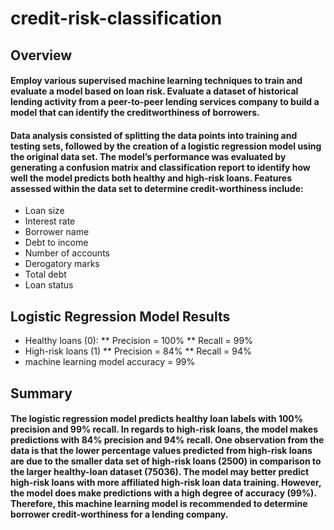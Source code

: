 # credit-risk-classification

## Overview
#### Employ various supervised machine learning techniques to train and evaluate a model based on loan risk. Evaluate a dataset of historical lending activity from a peer-to-peer lending services company to build a model that can identify the creditworthiness of borrowers.

#### Data analysis consisted of splitting the data points into training and testing sets, followed by the creation of a logistic regression model using the original data set. The model’s performance was evaluated by generating a confusion matrix and classification report to identify how well the model predicts both healthy and high-risk loans. Features assessed within the data set to determine credit-worthiness include:

* Loan size
* Interest rate
* Borrower name
* Debt to income
* Number of accounts
* Derogatory marks
* Total debt
* Loan status

## Logistic Regression Model Results

* Healthy loans (0):
** Precision = 100%
** Recall = 99%
* High-risk loans (1) 
** Precision = 84%
** Recall = 94%
* machine learning model accuracy = 99%
 
## Summary
#### The logistic regression model predicts healthy loan labels with 100% precision and 99% recall. In regards to high-risk loans, the model makes predictions with 84% precision and 94% recall. One observation from the data is that the lower percentage values predicted from high-risk loans are due to the smaller data set of high-risk loans (2500) in comparison to the larger healthy-loan dataset (75036). The model may better predict high-risk loans with more affiliated high-risk loan data training. However, the model does make predictions with a high degree of accuracy (99%). Therefore, this machine learning model is recommended to determine borrower credit-worthiness for a lending company.
